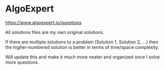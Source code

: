 # AlgoExpert
https://www.algoexpert.io/questions

All solutions files are my own original solutions.

If there are multiple solutions to a problem (Solution 1, Solution 2, ...) then the higher-numbered solution is better in terms of time/space complexity.

Will update this and make it much more neater and organized once I solve more questions.
